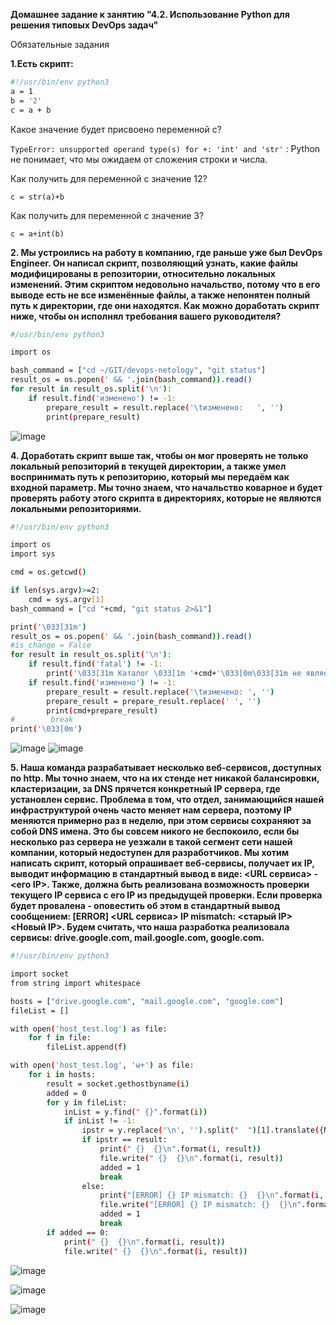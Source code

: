 **Домашнее задание к занятию "4.2. Использование Python для решения типовых DevOps задач"**

Обязательные задания  

**1.Есть скрипт:**

```bash
#!/usr/bin/env python3  
a = 1  
b = '2'  
c = a + b
```

Какое значение будет присвоено переменной c? 

`TypeError: unsupported operand type(s) for +: 'int' and 'str'` : Python не понимает, что мы ожидаем от сложения строки и числа.

Как получить для переменной c значение 12?  

`c = str(a)+b`

Как получить для переменной c значение 3? 

`c = a+int(b)`



**2. Мы устроились на работу в компанию, где раньше уже был DevOps Engineer. Он написал скрипт, позволяющий узнать, какие файлы модифицированы в репозитории, относительно локальных изменений. Этим скриптом недовольно начальство, потому что в его выводе есть не все изменённые файлы, а также непонятен полный путь к директории, где они находятся. Как можно доработать скрипт ниже, чтобы он исполнял требования вашего руководителя?**

```bash
#/usr/bin/env python3

import os

bash_command = ["cd ~/GIT/devops-netology", "git status"]
result_os = os.popen(' && '.join(bash_command)).read()
for result in result_os.split('\n'):
    if result.find('изменено') != -1:
        prepare_result = result.replace('\tизменено:   ', '')
        print(prepare_result)
```
![image](https://user-images.githubusercontent.com/93760545/155877490-20cba269-1586-400a-bb81-3a2ac0152b98.png)



**4. Доработать скрипт выше так, чтобы он мог проверять не только локальный репозиторий в текущей директории, а также умел воспринимать путь к репозиторию, который мы передаём как входной параметр. Мы точно знаем, что начальство коварное и будет проверять работу этого скрипта в директориях, которые не являются локальными репозиториями.** 

```bash
#!/usr/bin/env python3

import os
import sys

cmd = os.getcwd()

if len(sys.argv)>=2:
    cmd = sys.argv[1]
bash_command = ["cd "+cmd, "git status 2>&1"]

print('\033[31m')
result_os = os.popen(' && '.join(bash_command)).read()
#is_change = False
for result in result_os.split('\n'):
    if result.find('fatal') != -1:
        print('\033[31m Каталог \033[1m '+cmd+'\033[0m\033[31m не является GIT репозиторием\033[0m')    
    if result.find('изменено') != -1:
        prepare_result = result.replace('\tизменено: ', '')
        prepare_result = prepare_result.replace(' ', '') 
        print(cmd+prepare_result)
#        break
print('\033[0m')
```
![image](https://user-images.githubusercontent.com/93760545/155877290-776cc096-feb7-4715-b2a4-94704d748bf6.png)
![image](https://user-images.githubusercontent.com/93760545/155877318-ff27df4c-dafe-4045-b05f-b5d6b107eb84.png)



**5. Наша команда разрабатывает несколько веб-сервисов, доступных по http. Мы точно знаем, что на их стенде нет никакой балансировки, кластеризации, за DNS прячется конкретный IP сервера, где установлен сервис. Проблема в том, что отдел, занимающийся нашей инфраструктурой очень часто меняет нам сервера, поэтому IP меняются примерно раз в неделю, при этом сервисы сохраняют за собой DNS имена. Это бы совсем никого не беспокоило, если бы несколько раз сервера не уезжали в такой сегмент сети нашей компании, который недоступен для разработчиков. Мы хотим написать скрипт, который опрашивает веб-сервисы, получает их IP, выводит информацию в стандартный вывод в виде: <URL сервиса> - <его IP>. Также, должна быть реализована возможность проверки текущего IP сервиса c его IP из предыдущей проверки. Если проверка будет провалена - оповестить об этом в стандартный вывод сообщением: [ERROR] <URL сервиса> IP mismatch: <старый IP> <Новый IP>. Будем считать, что наша разработка реализовала сервисы: drive.google.com, mail.google.com, google.com.**

```bash
#!/usr/bin/env python3

import socket
from string import whitespace

hosts = ["drive.google.com", "mail.google.com", "google.com"]
fileList = []

with open('host_test.log') as file:
    for f in file:
        fileList.append(f)

with open('host_test.log', 'w+') as file:
    for i in hosts:
        result = socket.gethostbyname(i)
        added = 0
        for y in fileList:
            inList = y.find(" {}".format(i))
            if inList != -1:
                ipstr = y.replace('\n', '').split("  ")[1].translate({None: whitespace})
                if ipstr == result:
                    print(" {}  {}\n".format(i, result))
                    file.write(" {}  {}\n".format(i, result))
                    added = 1
                    break
                else:
                    print("[ERROR] {} IP mismatch: {}  {}\n".format(i, ipstr, result))
                    file.write("[ERROR] {} IP mismatch: {}  {}\n".format(i, ipstr, result))
                    added = 1
                    break
        if added == 0:
            print(" {}  {}\n".format(i, result))
            file.write(" {}  {}\n".format(i, result))
```

![image](https://user-images.githubusercontent.com/93760545/155877739-bf6cb927-4f39-43e4-a5b7-5f528b4dcf33.png)

![image](https://user-images.githubusercontent.com/93760545/155877841-d79f383a-db19-4fc0-8b7f-f68591bf0895.png)

![image](https://user-images.githubusercontent.com/93760545/155878112-23b7551a-bb49-4b98-9b69-6e8fa31a2954.png)


